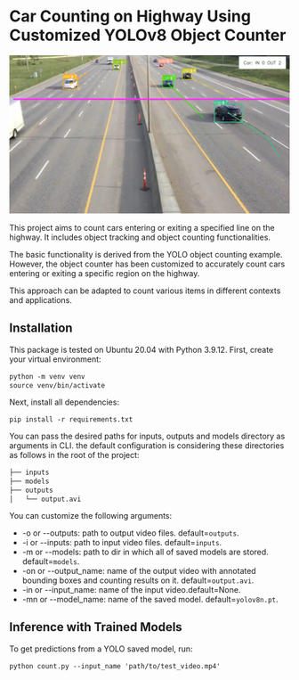 # Car Counting on Highway Using Customized YOLOv8 Object Counter
[![Watch the video](https://raw.githubusercontent.com/ElahehGolrokh/customized_object_counter_YOLOv8/master/output_counting_cars.png)](https://raw.githubusercontent.com/ElahehGolrokh/customized_object_counter_YOLOv8/master/output_counting_cars.mp4)

This project aims to count cars entering or exiting a specified line on the highway. It includes object tracking and object counting functionalities.<br>

The basic functionality is derived from the YOLO object counting example. However, the object counter has been customized to accurately count cars entering or exiting a specific region on the highway.<br>

This approach can be adapted to count various items in different contexts and applications.<br>

## Installation

This package is tested on Ubuntu 20.04 with Python 3.9.12. First, create your virtual environment:

```shell
python -m venv venv
source venv/bin/activate
```
Next, install all dependencies:

```shell
pip install -r requirements.txt
```

You can pass the desired paths for inputs, outputs and models directory as arguments in CLI. the default configuration is considering these directories as follows in the root of the project: <br>

```
├── inputs
├── models
├── outputs
│   └── output.avi
```
You can customize the following arguments:

* -o or --outputs: path to output video files. default=`outputs`.
* -i or --inputs: path to input video files. default=`inputs`.
* -m or --models: path to dir in which all of saved models are stored. default=`models`.
* -on or --output_name: name of the output video with annotated bounding boxes and counting results on it. default=`output.avi`.
* -in or --input_name: name of the input video.default=None.
* -mn or --model_name: name of the saved model. default=`yolov8n.pt`.

## Inference with Trained Models
To get predictions from a YOLO saved model, run:

```shell
python count.py --input_name 'path/to/test_video.mp4'
```